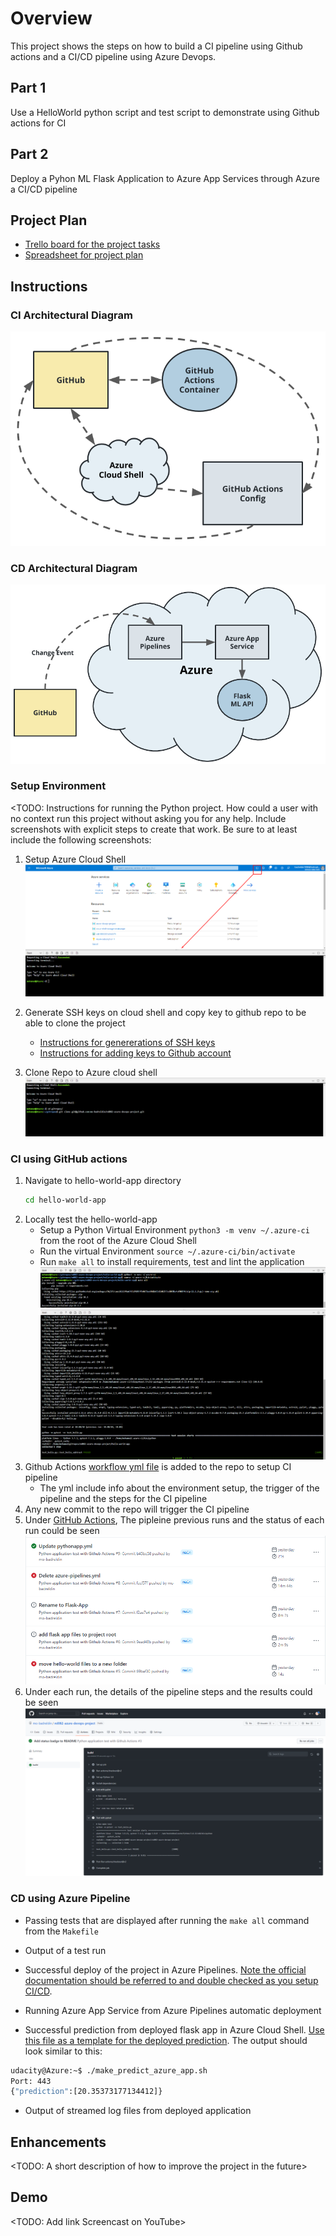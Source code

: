 # Overview
This project shows the steps on how to build a CI pipeline using Github actions and a CI/CD pipeline using Azure Devops.
## Part 1
Use a HelloWorld python script and test script to demonstrate using Github actions for CI

## Part 2
Deploy a Pyhon ML Flask Application to Azure App Services through Azure a CI/CD pipeline


## Project Plan
* [Trello board for the project tasks](https://trello.com/b/XvIAQub8/nd-ci-cd-project)
* [Spreadsheet for project plan](https://docs.google.com/spreadsheets/d/1zbUaBiTaXJB7IBoyU8Xqysn9V-tIMATd08ThGbKKnaE/edit?usp=sharing)

## Instructions

### CI Architectural Diagram
![CI_Arch_Diagram](/images/ci-diagram.png)
### CD Architectural Diagram
![CD_Arch_Diagram](/images/cd-diagram.png)

### Setup Environment

<TODO:  Instructions for running the Python project.  How could a user with no context run this project without asking you for any help.  Include screenshots with explicit steps to create that work. Be sure to at least include the following screenshots:

1) Setup Azure Cloud Shell
![AzureShell](/images/Start-Azure-Cloud-Shell.png)

2) Generate SSH keys on cloud shell and copy key to github repo to be able to clone the project
    * [Instructions for genererations of SSH keys](https://docs.github.com/en/authentication/connecting-to-github-with-ssh/generating-a-new-ssh-key-and-adding-it-to-the-ssh-agent)  
    * [Instructions for adding keys to Github account](https://docs.github.com/en/authentication/connecting-to-github-with-ssh/adding-a-new-ssh-key-to-your-github-account)

3) Clone Repo to Azure cloud shell
![CloneRepo](/images/Clone-Repo.png)

### CI using GitHub actions

1) Navigate to hello-world-app directory
    ```bash
    cd hello-world-app
    ```
2) Locally test the hello-world-app
    *  Setup a Python Virtual Environment ``` python3 -m venv ~/.azure-ci ``` from the root of the Azure Cloud Shell
    *  Run the virtual Environment ``` source ~/.azure-ci/bin/activate ```
    *  Run ``` make all ``` to install requirements, test and lint the application 
    ![CI_InstallRequirements](/images/CI_InstallRequirements.png)
    ![CI_LocalTest](/images/CI_LocalTest.png)
3) Github Actions [workflow yml file](https://github.com/mo-badreldin/nd082-azure-devops-project/blob/main/.github/workflows/pythonapp.yml) is added to the repo to setup CI pipeline
    * The yml include info about the environment setup, the trigger of the pipeline and the steps for the CI pipeline
 4) Any new commit to the repo will trigger the CI pipeline 
 5) Under [GitHub Actions](https://github.com/mo-badreldin/nd082-azure-devops-project/actions), The pipleine previous runs and the status of each run could be seen
    ![CI_PipelineOverview](/images/CI_PipelineOverview.png)
 7) Under each run, the details of the pipeline steps and the results could be seen
    ![Github_Actions](/images/Github_Actions.png)


### CD using Azure Pipeline



* Passing tests that are displayed after running the `make all` command from the `Makefile`

* Output of a test run

* Successful deploy of the project in Azure Pipelines.  [Note the official documentation should be referred to and double checked as you setup CI/CD](https://docs.microsoft.com/en-us/azure/devops/pipelines/ecosystems/python-webapp?view=azure-devops).

* Running Azure App Service from Azure Pipelines automatic deployment

* Successful prediction from deployed flask app in Azure Cloud Shell.  [Use this file as a template for the deployed prediction](https://github.com/udacity/nd082-Azure-Cloud-DevOps-Starter-Code/blob/master/C2-AgileDevelopmentwithAzure/project/starter_files/flask-sklearn/make_predict_azure_app.sh).
The output should look similar to this:

```bash
udacity@Azure:~$ ./make_predict_azure_app.sh
Port: 443
{"prediction":[20.35373177134412]}
```

* Output of streamed log files from deployed application

> 

## Enhancements

<TODO: A short description of how to improve the project in the future>

## Demo 

<TODO: Add link Screencast on YouTube>


